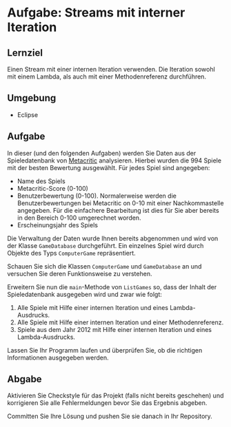 # Aufgabe: Streams mit interner Iteration

## Lernziel

Einen Stream mit einer internen Iteration verwenden. Die Iteration sowohl mit einem Lambda, als auch mit einer Methodenreferenz durchführen.


## Umgebung

  * Eclipse


## Aufgabe

In dieser (und den folgenden Aufgaben) werden Sie Daten aus der Spieledatenbank von [Metacritic](http://www.metacritic.com) analysieren. Hierbei wurden die 994 Spiele mit der besten Bewertung ausgewählt. Für jedes Spiel sind angegeben:

  * Name des Spiels
  * Metacritic-Score (0-100)
  * Benutzerbewertung (0-100). Normalerweise werden die Benutzerbewertungen bei Metacritic on 0-10 mit einer Nachkommastelle angegeben. Für die einfachere Bearbeitung ist dies für Sie aber bereits in den Bereich 0-100 umgerechnet worden.
  * Erscheinungsjahr des Spiels

Die Verwaltung der Daten wurde Ihnen bereits abgenommen und wird von der Klasse `GameDatabase` durchgeführt. Ein einzelnes Spiel wird durch Objekte des Typs `ComputerGame` repräsentiert.

Schauen Sie sich die Klassen `ComputerGame` und `GameDatabase` an und versuchen Sie deren Funktionsweise zu verstehen.

Erweitern Sie nun die `main`-Methode von `ListGames` so, dass der Inhalt der Spieledatenbank ausgegeben wird und zwar wie folgt:

  1. Alle Spiele mit Hilfe einer internen Iteration und eines Lambda-Ausdrucks.
  2. Alle Spiele mit Hilfe einer internen Iteration und einer Methodenreferenz.
  3. Spiele aus dem Jahr 2012 mit Hilfe einer internen Iteration und eines Lambda-Ausdrucks.

Lassen Sie Ihr Programm laufen und überprüfen Sie, ob die richtigen Informationen ausgegeben werden.


## Abgabe

Aktivieren Sie Checkstyle für das Projekt (falls nicht bereits geschehen) und korrigieren Sie alle Fehlermeldungen bevor Sie das Ergebnis abgeben.

Committen Sie Ihre Lösung und pushen Sie sie danach in Ihr Repository.
